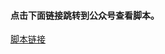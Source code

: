 #### 点击下面链接跳转到公众号查看脚本。

[脚本链接](http://mp.weixin.qq.com/s?__biz=MzI2NDYyMDgwOA==&mid=100000187&idx=3&sn=39c12d7b7e8634d2bdfad210494b9ae0&chksm=6aa89fdc5ddf16ca731dcc4c639189c96706ec2c0151263abbcb802c78110d1e002f4484cd42#rd)
